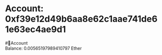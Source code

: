
Account: 0xf39e12d49b6aa8e62c1aae741de61e63ec4ae9d1
===================================================
  
#📜Account  
Balance: 0.00565197989410797 Ether